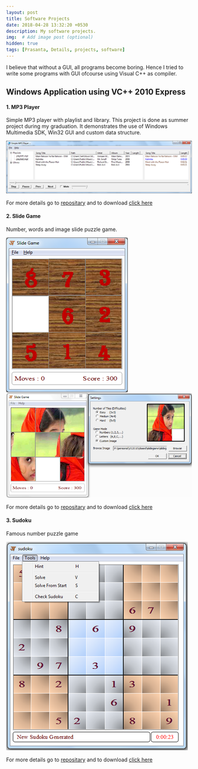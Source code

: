```yaml
---
layout: post
title: Software Projects
date: 2018-04-28 13:32:20 +0530
description: My software projects. 
img:  # Add image post (optional)
hidden: true
tags: [Prasanta, Details, projects, software]
---
```

I believe that without a GUI, all programs become boring. Hence I tried to write some programs with GUI ofcourse using Visual C++ as compiler.

## Windows Application using VC++ 2010 Express

#### 1. MP3 Player

Simple MP3 player with playlist and library. This project is done as summer project during my graduation. It demonstrates the use of Windows Multimedia SDK, Win32 GUI and custom data structure.

![MP3 Player Snapshot](https://github.com/prashal/mp3player/raw/master/snapshots/snapshot.png "MP3 Player")

For more details go to [repositary](https://github.com/prashal/mp3player) and to download [click here](https://github.com/prashal/mp3player/releases/latest)



#### 2. Slide Game

Number, words and image slide puzzle game.

![Slidegame Snapshot-1](https://github.com/prashal/slidegame/raw/master/snapshots/number_easy.png "Number Puzzle, Easy Mode")
![Slidegame Snapshot-2](https://github.com/prashal/slidegame/raw/master/snapshots/image_settings.png "Image Puzzle, Easy Mode with settings dialog")

For more details go to [repositary](https://github.com/prashal/slidegame) and to download [click here](https://github.com/prashal/slidegame/releases/latest)



#### 3. Sudoku

Famous number puzzle game

![Sudoku Snapshot](https://github.com/prashal/sudoku/raw/master/snapshots/snap.png "Sudoku")

For more details go to [repositary](https://github.com/prashal/sudoku) and to download [click here](https://github.com/prashal/sudoku/releases/latest)
